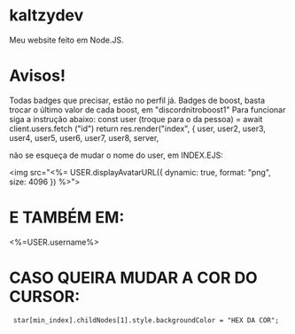 # kaltzydev
Meu website feito em Node.JS.

# Avisos!
Todas badges que precisar, estão no perfil já.
Badges de boost, basta trocar o último valor de cada boost, em "discordnitroboost1"
Para funcionar siga a instrução abaixo:
const user (troque para o da pessoa) = await client.users.fetch
  ("id")
 return res.render("index", { user, user2, user3, user4, user5, user6, user7, user8, server,

não se esqueça de mudar o nome do user, em INDEX.EJS:

<img src="<%= USER.displayAvatarURL({ dynamic: true, format: "png", size: 4096 }) %>">

# E TAMBÉM EM:

<div class="at-user__name"><%=USER.username%></div>

# CASO QUEIRA MUDAR A COR DO CURSOR:

     star[min_index].childNodes[1].style.backgroundColor = "HEX DA COR";

